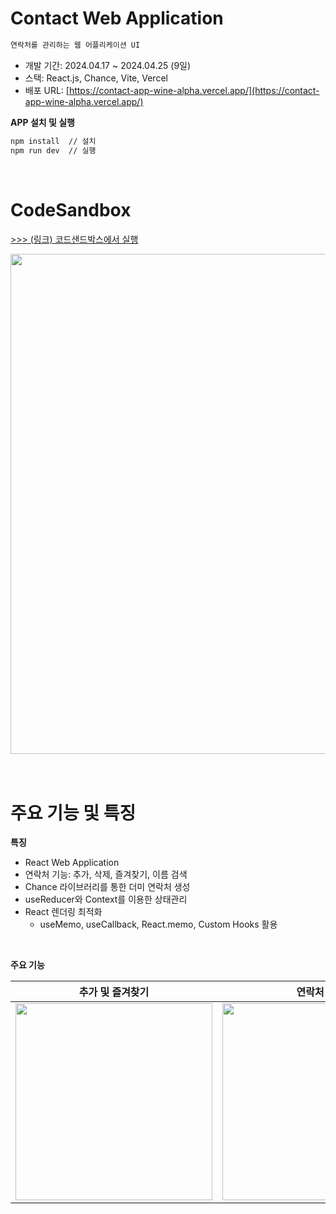 # Contact Web Application

```jsx
연락처를 관리하는 웹 어플리케이션 UI
```

- 개발 기간: 2024.04.17 ~ 2024.04.25 (9일)
- 스택: React.js, Chance, Vite, Vercel
- 배포 URL: [https://contact-app-wine-alpha.vercel.app/](https://contact-app-wine-alpha.vercel.app/)

**APP 설치 및 실행**

```bash
npm install  // 설치
npm run dev  // 실행
```

<br >

# CodeSandbox

[>>> (링크) 코드샌드박스에서 실행](https://codesandbox.io/p/sandbox/stoic-shtern-lyq8zc)

<div align="center">
  <img width="800px" src="https://github.com/redcontroller/ContactApp/assets/11751089/3180a06a-90e7-4bcf-b0a5-132b9428770e" />
</div>

<br >
<br >

# 주요 기능 및 특징

**특징**

- React Web Application
- 연락처 기능: 추가, 삭제, 즐겨찾기, 이름 검색
- Chance 라이브러리를 통한 더미 연락처 생성
- useReducer와 Context를 이용한 상태관리
- React 렌더링 최적화
  - useMemo, useCallback, React.memo, Custom Hooks 활용

<br>

**주요 기능**

|                                                      **추가 및 즐겨찾기**                                                       |                                                         **연락처 검색**                                                         |                                                     **모바일 360px 반응형**                                                     |
| :-----------------------------------------------------------------------------------------------------------------------------: | :-----------------------------------------------------------------------------------------------------------------------------: | :-----------------------------------------------------------------------------------------------------------------------------: |
| <img width="315px" src="https://github.com/redcontroller/onebite-react/assets/11751089/6d47c391-3d9b-4d42-be39-9e3ef494e295" /> | <img width="315px" src="https://github.com/redcontroller/onebite-react/assets/11751089/400def27-cf12-430e-b5e2-fbe839f0524b" /> | <img width="315px" src="https://github.com/redcontroller/onebite-react/assets/11751089/faa7871a-3913-4bfe-8146-4648e32b905d" /> |

<br>
<br>

